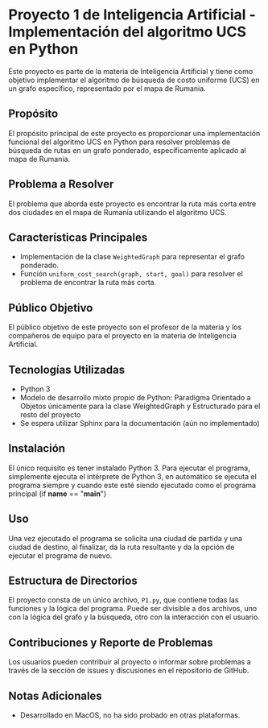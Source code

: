 # Proyecto 1 de Inteligencia Artificial - Implementación del algoritmo UCS en Python

Este proyecto es parte de la materia de Inteligencia Artificial y tiene como objetivo implementar el algoritmo de búsqueda de costo uniforme (UCS) en un grafo específico, representado por el mapa de Rumania.

## Propósito

El propósito principal de este proyecto es proporcionar una implementación funcional del algoritmo UCS en Python para resolver problemas de búsqueda de rutas en un grafo ponderado, específicamente aplicado al mapa de Rumania.

## Problema a Resolver

El problema que aborda este proyecto es encontrar la ruta más corta entre dos ciudades en el mapa de Rumania utilizando el algoritmo UCS.

## Características Principales

- Implementación de la clase `WeightedGraph` para representar el grafo ponderado.
- Función `uniform_cost_search(graph, start, goal)` para resolver el problema de encontrar la ruta más corta.

## Público Objetivo

El público objetivo de este proyecto son el profesor de la materia y los compañeros de equipo para el proyecto en la materia de Inteligencia Artificial.

## Tecnologías Utilizadas

- Python 3
- Modelo de desarrollo mixto propio de Python: Paradigma Orientado a Objetos únicamente para la clase WeightedGraph y Estructurado para el resto del proyecto
- Se espera utilizar Sphinx para la documentación (aún no implementado)

## Instalación

El único requisito es tener instalado Python 3. Para ejecutar el programa, simplemente ejecuta el intérprete de Python 3, en automático se ejecuta el programa siempre y cuando este esté siendo ejecutado como el programa principal (if __name__ == "__main__")

## Uso

Una vez ejecutado el programa se solicita una ciudad de partida y una ciudad de destino, al finalizar, da la ruta resultante y da la opción de ejecutar el programa de nuevo.

## Estructura de Directorios

El proyecto consta de un único archivo, `P1.py`, que contiene todas las funciones y la lógica del programa.
Puede ser divisible a dos archivos, uno con la lógica del grafo y la búsqueda, otro con la interacción con el usuario.

## Contribuciones y Reporte de Problemas

Los usuarios pueden contribuir al proyecto o informar sobre problemas a través de la sección de issues y discusiones en el repositorio de GitHub.

## Notas Adicionales

- Desarrollado en MacOS, no ha sido probado en otras plataformas.
